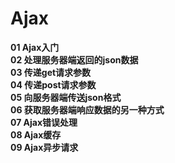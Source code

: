 # Ajax

**01 Ajax入门**  
**02 处理服务器端返回的json数据**  
**03 传递get请求参数**  
**04 传递post请求参数**  
**05 向服务器端传送json格式**  
**06 获取服务器端响应数据的另一种方式**  
**07 Ajax错误处理**  
**08 Ajax缓存**  
**09 Ajax异步请求**  

